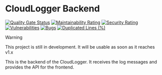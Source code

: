 # CloudLogger Backend

<!-- #region badges -->
[![Quality Gate Status](https://sq.srv.tobiaswaelde.com/api/project_badges/measure?project=tobiaswaelde_cloud-logger-backend_AYs1m5fJPhYnLbS8eM75&metric=alert_status&token=sqb_3d39e1d1780a89e4556a708c98085dad1933e598)](https://sq.srv.tobiaswaelde.com/dashboard?id=tobiaswaelde_cloud-logger-backend_AYs1m5fJPhYnLbS8eM75)
[![Maintainability Rating](https://sq.srv.tobiaswaelde.com/api/project_badges/measure?project=tobiaswaelde_cloud-logger-backend_AYs1m5fJPhYnLbS8eM75&metric=sqale_rating&token=sqb_3d39e1d1780a89e4556a708c98085dad1933e598)](https://sq.srv.tobiaswaelde.com/dashboard?id=tobiaswaelde_cloud-logger-backend_AYs1m5fJPhYnLbS8eM75)
[![Security Rating](https://sq.srv.tobiaswaelde.com/api/project_badges/measure?project=tobiaswaelde_cloud-logger-backend_AYs1m5fJPhYnLbS8eM75&metric=security_rating&token=sqb_3d39e1d1780a89e4556a708c98085dad1933e598)](https://sq.srv.tobiaswaelde.com/dashboard?id=tobiaswaelde_cloud-logger-backend_AYs1m5fJPhYnLbS8eM75)
[![Vulnerabilities](https://sq.srv.tobiaswaelde.com/api/project_badges/measure?project=tobiaswaelde_cloud-logger-backend_AYs1m5fJPhYnLbS8eM75&metric=vulnerabilities&token=sqb_3d39e1d1780a89e4556a708c98085dad1933e598)](https://sq.srv.tobiaswaelde.com/dashboard?id=tobiaswaelde_cloud-logger-backend_AYs1m5fJPhYnLbS8eM75)
[![Bugs](https://sq.srv.tobiaswaelde.com/api/project_badges/measure?project=tobiaswaelde_cloud-logger-backend_AYs1m5fJPhYnLbS8eM75&metric=bugs&token=sqb_3d39e1d1780a89e4556a708c98085dad1933e598)](https://sq.srv.tobiaswaelde.com/dashboard?id=tobiaswaelde_cloud-logger-backend_AYs1m5fJPhYnLbS8eM75)
[![Duplicated Lines (%)](https://sq.srv.tobiaswaelde.com/api/project_badges/measure?project=tobiaswaelde_cloud-logger-backend_AYs1m5fJPhYnLbS8eM75&metric=duplicated_lines_density&token=sqb_3d39e1d1780a89e4556a708c98085dad1933e598)](https://sq.srv.tobiaswaelde.com/dashboard?id=tobiaswaelde_cloud-logger-backend_AYs1m5fJPhYnLbS8eM75)
<!-- #endregion -->

> [!WARNING]  
> This project is still in development. It will be usable as soon as it reaches v1.x

This is the backend of the CloudLogger. It receives the log messages and provides the API for the frontend.
